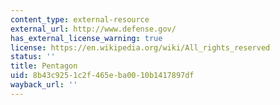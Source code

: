 ```yaml
---
content_type: external-resource
external_url: http://www.defense.gov/
has_external_license_warning: true
license: https://en.wikipedia.org/wiki/All_rights_reserved
status: ''
title: Pentagon
uid: 8b43c925-1c2f-465e-ba00-10b1417897df
wayback_url: ''
---
```

